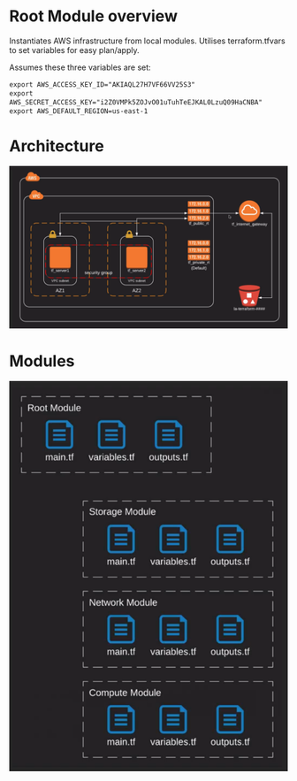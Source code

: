 # Root Module overview
Instantiates AWS infrastructure from local modules.
Utilises terraform.tfvars to set variables for easy plan/apply.

Assumes these three variables are set:

    export AWS_ACCESS_KEY_ID="AKIAQL27H7VF66VV25S3"
    export AWS_SECRET_ACCESS_KEY="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"
    export AWS_DEFAULT_REGION=us-east-1

# Architecture
![Architecture](pictures/architecture.png)

# Modules
![Modules](pictures/modules.png)
